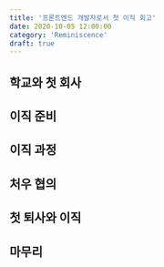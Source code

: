 ```yaml
---
title: '프론트엔드 개발자로서 첫 이직 회고'
date: 2020-10-05 12:00:00
category: 'Reminiscence'
draft: true
---
```


## 학교와 첫 회사

## 이직 준비

## 이직 과정

## 처우 협의

## 첫 퇴사와 이직

## 마무리
